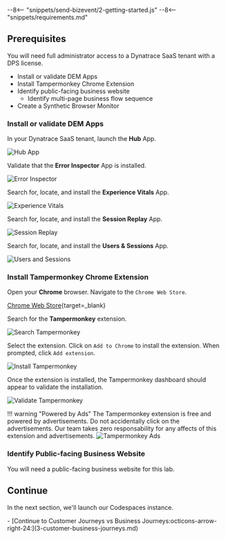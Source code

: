 --8<-- "snippets/send-bizevent/2-getting-started.js"
--8<-- "snippets/requirements.md"

## Prerequisites

You will need full administrator access to a Dynatrace SaaS tenant with a DPS license.

* Install or validate DEM Apps
* Install Tampermonkey Chrome Extension
* Identify public-facing business website
    - Identify multi-page business flow sequence
* Create a Synthetic Browser Monitor


### Install or validate DEM Apps

In your Dynatrace SaaS tenant, launch the **Hub** App.

![Hub App](./img/prereq-launch-hub-app.png)

Validate that the **Error Inspector** App is installed.

![Error Inspector](./img/prereq-install_validate_error_inspector.png)

Search for, locate, and install the **Experience Vitals** App.

![Experience Vitals](./img/prereq-install_validate_experience_vitals.png)

Search for, locate, and install the **Session Replay** App.

![Session Replay](./img/prereq-install_validate_session_replay.png)

Search for, locate, and install the **Users & Sessions** App.

![Users and Sessions](./img/prereq-install_validate_users_sessions.png)

### Install Tampermonkey Chrome Extension

Open your **Chrome** browser.  Navigate to the `Chrome Web Store`.

[Chrome Web Store](https://chromewebstore.google.com/category/extensions?utm_source=ext_sidebar&hl=en-US){target=_blank}

Search for the **Tampermonkey** extension.

![Search Tampermonkey](./img/prereq-chrome_web_store.png)

Select the extension.  Click on `Add to Chrome` to install the extension.  When prompted, click `Add extension`.

![Install Tampermonkey](./img/prereq-tampermonkey_add_to_chrome.png)

Once the extension is installed, the Tampermonkey dashboard should appear to validate the installation.

![Validate Tampermonkey](./img/prereq-tampermonkey_installed.png)

!!! warning "Powered by Ads"
    The Tampermonkey extension is free and powered by advertisements.  Do not accidentally click on the advertisements.  Our team takes zero responsability for any affects of this extension and advertisements.
    ![Tampermonkey Ads](./img/prereq-tampermonkey_advertisements.png)

### Identify Public-facing Business Website

You will need a public-facing business website for this lab.

## Continue

In the next section, we'll launch our Codespaces instance.

<div class="grid cards" markdown>
- [Continue to Customer Journeys vs Business Journeys:octicons-arrow-right-24:](3-customer-business-journeys.md)
</div>

